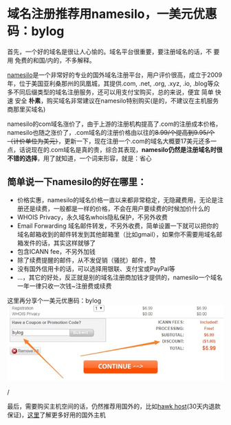 # 域名注册推荐用namesilo，一美元优惠码：bylog

首先，一个好的域名是很让人心愉的。域名平台很重要，要注册域名的话，不 要 用 免费的和国/内的，不多解释。

[namesilo](https://www.namesilo.com/?rid=adf2827hj "域名注册推荐")是一个非常好的专业的国外域名注册平台，用户评价很高，成立于2009年，位于美国亚利桑那州的凤凰城，其提供.com, .net, .org, .xyz, .io, .blog等众多不同后缀类型的域名注册服务，还可以用支付宝购买，总的来说，便宜 简单 快速 安全 **朴素**，购买域名非常建议在namesilo特别购买(是的，不建议在主机服务商那里买域名)

namesilo的com域名涨价了，由于上游的注册机构提高了.com的注册成本价格，namesilo也随之涨价了，.com域名的注册价格由以往的~~8.99/个提高到9.95/个（计价单位为美元）~~，更新一下，现在注册一个.com的域名大概要17美元还多一点，话说现在的.com域名是真的贵，综合其表现，**namesilo仍然是注册域名时很不错的选择**，用了就知道，一个词来形容，就是：省心

## 简单说一下namesilo的好在哪里：

*   价格实惠，namesilo的域名价格一直以来都非常稳定，无隐藏费用，无论是注册还是续费，一般都是一样的价格，不会在用户要续费的时候加价什么的
*   WHOIS Privacy，永久域名whois隐私保护，不另外收费
*   Email Forwarding 域名邮件转发，不另外收费，简单设置一下就可以把你的域名邮箱收到的邮件转发到其他邮箱里（比如gmail），如果你不需要用域名邮箱发件的话，其实这样就够了
*   包含ICANN fee，不另外加钱
*   除了续费提醒的邮件，从不发促销（骚扰）邮件，赞
*   没有国外信用卡的话，可以选择用银联、支付宝或PayPal等
*   ...，其它的好处，反正就是别的域名注册商加钱才提供的，namesilo一个域名一年一律只收一次钱~注册费或续费

这里再分享个一美元优惠码：bylog
![namesilo域名注册优惠码](https://raw.githubusercontent.com/bylog/bylog.github.io/master/img/namesilo-coupon.jpg "namesilo怎么样、namesilo教程、namesilo优惠码-域名购买、转入等都可以用，一个人只能用一次")

/

最后，需要购买主机空间的话，仍然推荐用国外的，比如[hawk host](https://my.hawkhost.com/aff.php?aff=12414)(30天内退款保证)，[这里](https://bylog.github.io/hosting.html)了解更多好用的国外主机
